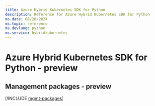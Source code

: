 ```yaml
---
title: Azure Hybrid Kubernetes SDK for Python
description: Reference for Azure Hybrid Kubernetes SDK for Python
ms.date: 08/26/2024
ms.topic: reference
ms.devlang: python
ms.service: hybridkubernetes
---
```

# Azure Hybrid Kubernetes SDK for Python - preview

## Management packages - preview
[!INCLUDE [mgmt-packages](hybrid-kubernetes-mgmt-index.md)]